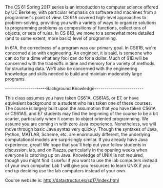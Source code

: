 The CS 61 Spring 2017 series is an introduction to computer science offered by UC Berkeley, with particular emphasis on software and machines from a programmer's point of view. CS 61A covered high-level approaches to problem-solving, providing you with a variety of ways to organize solutions to programming problems as compositions of functions, collections of objects, or sets of rules. In CS 61B, we move to a somewhat more detailed (and to some extent, more basic) level of programming.

In 61A, the correctness of a program was our primary goal. In CS61B, we're concerned also with engineering. An engineer, it is said, is someone who can do for a dime what any fool can do for a dollar. Much of 61B will be concerned with the tradeoffs in time and memory for a variety of methods for structuring data. We'll also be concerned with the engineering knowledge and skills needed to build and maintain moderately large programs.

---------------------Background Knowledge-------------------------

This class assumes you have taken CS61A, CS61AS, or E7, or have equivalent background to a student who has taken one of these courses. The course is largely built upon the assumption that you have taken CS61A or CS61AS, and E7 students may find the beginning of the course to be a bit scarier, particularly when it comes to object oriented programming.
We assume you are coming in with zero Java experience. Nonetheless, we will move through basic Java syntax very quickly. Though the syntaxes of Java, Python, MATLAB, Scheme, etc. are enormously different, the underlying computational models are surprisingly similar.
If you already have Java experience, great! We hope that you'll help out your fellow students in discussion, lab, and on Piazza, particularly in the opening weeks when everyone is catching up on Java.
Knowledge of UNIX is not required, though you might find it useful if you want to use the lab computers instead of your own computer. Lab 1 will give you resources to learn UNIX if you end up deciding use the lab computers instead of your own.

Course website is: http://datastructur.es/sp17/index.html